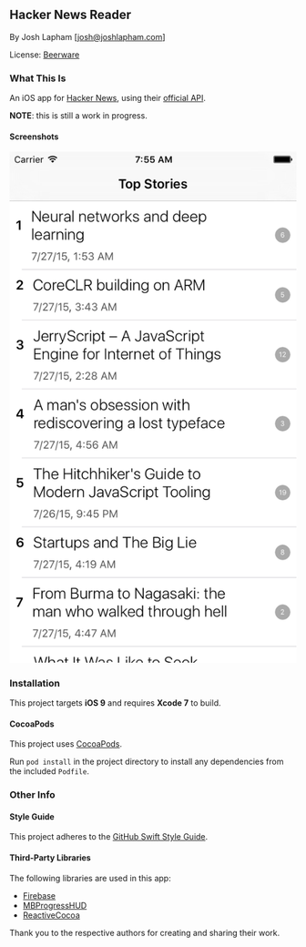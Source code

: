 ## Hacker News Reader

By Josh Lapham [josh@joshlapham.com]

License: [Beerware](https://en.wikipedia.org/wiki/Beerware)

### What This Is

An iOS app for [Hacker News](https://news.ycombinator.com), using their [official API](https://github.com/HackerNews/API).

__NOTE__: this is still a work in progress.

#### Screenshots

![Top Stories view](Screenshots/top_stories.png?raw=true "Top Stories view")

### Installation

This project targets __iOS 9__ and requires __Xcode 7__ to build.

#### CocoaPods

This project uses [CocoaPods](http://cocoapods.org/).

Run `pod install` in the project directory to install any dependencies from the included `Podfile`.

### Other Info

#### Style Guide

This project adheres to the [GitHub Swift Style Guide](https://github.com/github/swift-style-guide).

#### Third-Party Libraries

The following libraries are used in this app:

* [Firebase](https://github.com/firebase/firechat-ios)
* [MBProgressHUD](https://github.com/jdg/MBProgressHUD)
* [ReactiveCocoa](https://github.com/ReactiveCocoa/ReactiveCocoa)

Thank you to the respective authors for creating and sharing their work.
